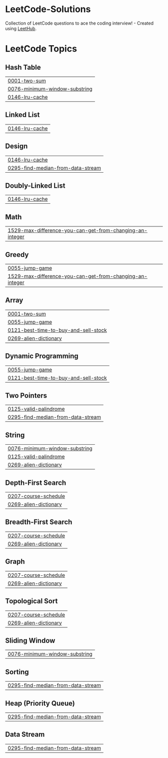 # LeetCode-Solutions
Collection of LeetCode questions to ace the coding interview! - Created using [LeetHub](https://github.com/QasimWani/LeetHub).

<!---LeetCode Topics Start-->
# LeetCode Topics
## Hash Table
|  |
| ------- |
| [0001-two-sum](https://github.com/Badhansen/LeetCode-Solutions/tree/master/0001-two-sum) |
| [0076-minimum-window-substring](https://github.com/Badhansen/LeetCode-Solutions/tree/master/0076-minimum-window-substring) |
| [0146-lru-cache](https://github.com/Badhansen/LeetCode-Solutions/tree/master/0146-lru-cache) |
## Linked List
|  |
| ------- |
| [0146-lru-cache](https://github.com/Badhansen/LeetCode-Solutions/tree/master/0146-lru-cache) |
## Design
|  |
| ------- |
| [0146-lru-cache](https://github.com/Badhansen/LeetCode-Solutions/tree/master/0146-lru-cache) |
| [0295-find-median-from-data-stream](https://github.com/Badhansen/LeetCode-Solutions/tree/master/0295-find-median-from-data-stream) |
## Doubly-Linked List
|  |
| ------- |
| [0146-lru-cache](https://github.com/Badhansen/LeetCode-Solutions/tree/master/0146-lru-cache) |
## Math
|  |
| ------- |
| [1529-max-difference-you-can-get-from-changing-an-integer](https://github.com/Badhansen/LeetCode-Solutions/tree/master/1529-max-difference-you-can-get-from-changing-an-integer) |
## Greedy
|  |
| ------- |
| [0055-jump-game](https://github.com/Badhansen/LeetCode-Solutions/tree/master/0055-jump-game) |
| [1529-max-difference-you-can-get-from-changing-an-integer](https://github.com/Badhansen/LeetCode-Solutions/tree/master/1529-max-difference-you-can-get-from-changing-an-integer) |
## Array
|  |
| ------- |
| [0001-two-sum](https://github.com/Badhansen/LeetCode-Solutions/tree/master/0001-two-sum) |
| [0055-jump-game](https://github.com/Badhansen/LeetCode-Solutions/tree/master/0055-jump-game) |
| [0121-best-time-to-buy-and-sell-stock](https://github.com/Badhansen/LeetCode-Solutions/tree/master/0121-best-time-to-buy-and-sell-stock) |
| [0269-alien-dictionary](https://github.com/Badhansen/LeetCode-Solutions/tree/master/0269-alien-dictionary) |
## Dynamic Programming
|  |
| ------- |
| [0055-jump-game](https://github.com/Badhansen/LeetCode-Solutions/tree/master/0055-jump-game) |
| [0121-best-time-to-buy-and-sell-stock](https://github.com/Badhansen/LeetCode-Solutions/tree/master/0121-best-time-to-buy-and-sell-stock) |
## Two Pointers
|  |
| ------- |
| [0125-valid-palindrome](https://github.com/Badhansen/LeetCode-Solutions/tree/master/0125-valid-palindrome) |
| [0295-find-median-from-data-stream](https://github.com/Badhansen/LeetCode-Solutions/tree/master/0295-find-median-from-data-stream) |
## String
|  |
| ------- |
| [0076-minimum-window-substring](https://github.com/Badhansen/LeetCode-Solutions/tree/master/0076-minimum-window-substring) |
| [0125-valid-palindrome](https://github.com/Badhansen/LeetCode-Solutions/tree/master/0125-valid-palindrome) |
| [0269-alien-dictionary](https://github.com/Badhansen/LeetCode-Solutions/tree/master/0269-alien-dictionary) |
## Depth-First Search
|  |
| ------- |
| [0207-course-schedule](https://github.com/Badhansen/LeetCode-Solutions/tree/master/0207-course-schedule) |
| [0269-alien-dictionary](https://github.com/Badhansen/LeetCode-Solutions/tree/master/0269-alien-dictionary) |
## Breadth-First Search
|  |
| ------- |
| [0207-course-schedule](https://github.com/Badhansen/LeetCode-Solutions/tree/master/0207-course-schedule) |
| [0269-alien-dictionary](https://github.com/Badhansen/LeetCode-Solutions/tree/master/0269-alien-dictionary) |
## Graph
|  |
| ------- |
| [0207-course-schedule](https://github.com/Badhansen/LeetCode-Solutions/tree/master/0207-course-schedule) |
| [0269-alien-dictionary](https://github.com/Badhansen/LeetCode-Solutions/tree/master/0269-alien-dictionary) |
## Topological Sort
|  |
| ------- |
| [0207-course-schedule](https://github.com/Badhansen/LeetCode-Solutions/tree/master/0207-course-schedule) |
| [0269-alien-dictionary](https://github.com/Badhansen/LeetCode-Solutions/tree/master/0269-alien-dictionary) |
## Sliding Window
|  |
| ------- |
| [0076-minimum-window-substring](https://github.com/Badhansen/LeetCode-Solutions/tree/master/0076-minimum-window-substring) |
## Sorting
|  |
| ------- |
| [0295-find-median-from-data-stream](https://github.com/Badhansen/LeetCode-Solutions/tree/master/0295-find-median-from-data-stream) |
## Heap (Priority Queue)
|  |
| ------- |
| [0295-find-median-from-data-stream](https://github.com/Badhansen/LeetCode-Solutions/tree/master/0295-find-median-from-data-stream) |
## Data Stream
|  |
| ------- |
| [0295-find-median-from-data-stream](https://github.com/Badhansen/LeetCode-Solutions/tree/master/0295-find-median-from-data-stream) |
<!---LeetCode Topics End-->